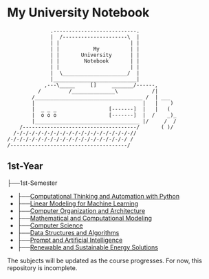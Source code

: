 # My University Notebook

```
              .---------------------------.            
              |  /---------------------\  |            
              | |                       | |            
              | |           My          | |            
              | |       University      | |            
              | |        Notebook       | |            
              | |                       | |            
              |  \_____________________/  |            
              |___________________________|            
            ,---\_____     []     _______/------,      
          /         /______________\           /|      
        /___________________________________ /  | ___  
        |                                   |   |    ) 
        |  _ _ _                 [-------]  |   |   (  
        |  o o o                 [-------]  |  /    _)_
        |__________________________________ |/     /  /
    /-------------------------------------/       ( )/ 
  /-/-/-/-/-/-/-/-/-/-/-/-/-/-/-/-/-/-/-//            
/-/-/-/-/-/-/-/-/-/-/-/-/-/-/-/-/-/-/-/ /              
/--------------------------------------/
```

## 1st-Year

├──1st-Semester
- ├──[Computational Thinking and Automation with Python](1st-Semester/├──Computational_Thinking_and_Automation_with_Python)
- ├──[Linear Modeling for Machine Learning](1st-Semester/├──Linear_Modeling_for_Machine_Learning)
- ├──[Computer Organization and Architecture](1st-Semester/├──Computer_Organization_and_Architecture)
- ├──[Mathematical and Computational Modeling](1st-Semester/├──Mathematical_and_Computational_Modeling)
- ├──[Computer Science](1st-Semester/├──Computer_Science)
- ├──[Data Structures and Algorithms](1st-Semester/├──Data_Structures_and_Algorithms)
- ├──[Prompt and Artificial Intelligence](1st-Semester/├──Prompt_and_Artificial_Intelligence)
- ├──[Renewable and Sustainable Energy Solutions](1st-Semester/├──Renewable_and_Sustainable_Energy_Solutions)

The subjects will be updated as the course progresses. For now, this repository is incomplete.

